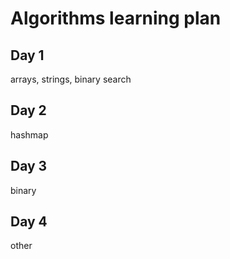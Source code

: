 # Algorithms learning plan

## Day 1

arrays, strings, binary search

## Day 2

hashmap

## Day 3

binary

## Day 4

other
